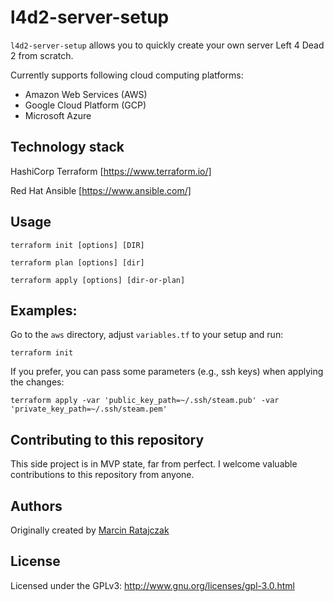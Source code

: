 # l4d2-server-setup

`l4d2-server-setup` allows you to quickly create your own server Left 4 Dead 2 from scratch.

Currently supports following cloud computing platforms:

- Amazon Web Services (AWS)
- Google Cloud Platform (GCP)
- Microsoft Azure

## Technology stack

HashiCorp Terraform [https://www.terraform.io/]

Red Hat Ansible [https://www.ansible.com/]

## Usage

```
terraform init [options] [DIR]
```

```
terraform plan [options] [dir]
```

```
terraform apply [options] [dir-or-plan]
```

## Examples:

Go to the `aws` directory, adjust `variables.tf` to your setup and run:
```
terraform init
```

If you prefer, you can pass some parameters (e.g., ssh keys) when applying the changes:
```
terraform apply -var 'public_key_path=~/.ssh/steam.pub' -var 'private_key_path=~/.ssh/steam.pem'
```

## Contributing to this repository

This side project is in MVP state, far from perfect.
I welcome valuable contributions to this repository from anyone.

## Authors

Originally created by [Marcin Ratajczak](https://github.com/marcinratajczak)

## License

Licensed under the GPLv3: http://www.gnu.org/licenses/gpl-3.0.html
